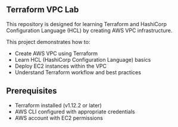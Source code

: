 ## Terraform VPC Lab

This repository is designed for learning Terraform and HashiCorp Configuration Language (HCL) by creating AWS VPC infrastructure.

This project demonstrates how to:
- Create AWS VPC using Terraform
- Learn HCL (HashiCorp Configuration Language) basics
- Deploy EC2 instances within the VPC
- Understand Terraform workflow and best practices

## Prerequisites

- Terraform installed (v1.12.2 or later)
- AWS CLI configured with appropriate credentials
- AWS account with EC2 permissions

